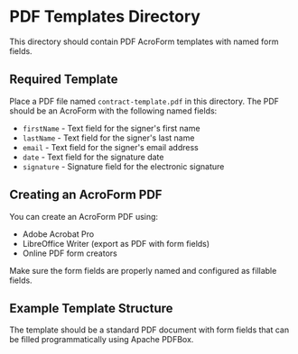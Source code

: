 # PDF Templates Directory

This directory should contain PDF AcroForm templates with named form fields.

## Required Template

Place a PDF file named `contract-template.pdf` in this directory. The PDF should be an AcroForm with the following named fields:

- `firstName` - Text field for the signer's first name
- `lastName` - Text field for the signer's last name
- `email` - Text field for the signer's email address
- `date` - Text field for the signature date
- `signature` - Signature field for the electronic signature

## Creating an AcroForm PDF

You can create an AcroForm PDF using:
- Adobe Acrobat Pro
- LibreOffice Writer (export as PDF with form fields)
- Online PDF form creators

Make sure the form fields are properly named and configured as fillable fields.

## Example Template Structure

The template should be a standard PDF document with form fields that can be filled programmatically using Apache PDFBox.